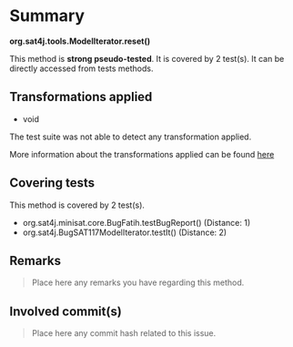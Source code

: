 # Summary
**org.sat4j.tools.ModelIterator.reset()**

This method is **strong pseudo-tested**.
It is covered by 2 test(s). It can be directly accessed from tests methods.


## Transformations applied

- void


The test suite was not able to detect any transformation applied.

More information about the transformations applied can be found [here](https://github.com/STAMP-project/pitest-descartes)

## Covering tests
This method is covered by 2 test(s).
* org.sat4j.minisat.core.BugFatih.testBugReport() (Distance: 1)
* org.sat4j.BugSAT117ModelIterator.testIt() (Distance: 2)


## Remarks
> Place here any remarks you have regarding this method.

## Involved commit(s)

> Place here any commit hash related to this issue.
